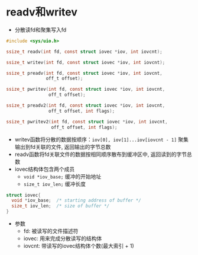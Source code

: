 # readv和writev

- 分散读fd和聚集写入fd

```c
#include <sys/uio.h>

ssize_t readv(int fd, const struct iovec *iov, int iovcnt);

ssize_t writev(int fd, const struct iovec *iov, int iovcnt);

ssize_t preadv(int fd, const struct iovec *iov, int iovcnt,
               off_t offset);

ssize_t pwritev(int fd, const struct iovec *iov, int iovcnt,
                off_t offset);

ssize_t preadv2(int fd, const struct iovec *iov, int iovcnt,
                off_t offset, int flags);

ssize_t pwritev2(int fd, const struct iovec *iov, int iovcnt,
                 off_t offset, int flags);
```

- writev函数将分散的数据按顺序：`iov[0], iov[1]...iov[iovcnt - 1]` 聚集输出到fd关联的文件, 返回输出的字节总数
- readv函数将fd关联文件的数据按相同顺序散布到缓冲区中, 返回读到的字节总数
- iovec结构体包含两个成员
  - `void *iov_base;` 缓冲的开始地址
  - `size_t iov_len;` 缓冲长度

```c
struct iovec{
  void *iov_base;  /* starting address of buffer */
  size_t iov_len;  /* size of buffer */
}
```

- 参数
  - fd: 被读写的文件描述符
  - iovec: 用来完成分散读写的结构体
  - iovcnt: 带读写的iovec结构体个数(最大索引 + 1)
